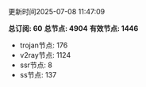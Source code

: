更新时间2025-07-08 11:47:09

**总订阅: 60**
**总节点: 4904**
**有效节点: 1446**
- trojan节点: 176
- v2ray节点: 1124
- ssr节点: 8
- ss节点: 137
